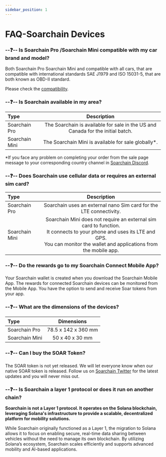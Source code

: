 ```yaml
---
sidebar_position: 1
---
```


# FAQ-Soarchain Devices

### --❓-- Is Soarchain Pro /Soarchain Mini compatible with my car brand and model?

Both Soarchain Pro Soarchain Mini and compatible with all cars, that are compatible with international standards SAE J1979 and ISO 15031-5, that are both known as OBD-II standard. 

Please check the [compatibility](https://cars.soarchain.com/). 

### --❓-- Is Soarchain available in my area?

| Type      | Description | 
| :---        |    :----:   |  
| Soarchain Pro    | The Soarchain is available for sale in the US and Canada for the initial batch.       | 
| Soarchain Mini   | The Soarchain Mini is available for sale globally*. <br />         | 

*If you face any problem on completing your order from the sale page<br /> message to your corresponding country channel in [Soarchain Discord](https://discord.gg/r43PyGyCst).

### --❓-- Does Soarchain use cellular data or requires an external sim card?

| Type      | Description | 
| :---        |    :----:   |  
| Soarchain Pro     | Soarchain uses an external nano Sim card for the LTE connectivity.      | 
| Soarchain Mini     | Soarchain Mini does not require an external sim card to function. <br />It connects to your phone and uses its LTE and GPS. <br />You can monitor the wallet and applications from the mobile app. | 

### --❓-- Do the rewards go to my Soarchain Connect Mobile App?

Your Soarchain wallet is created when you download the Soarchain Mobile App. The rewards for connected Soarchain devices can be monitored from the Mobile App. You have the option to send and receive Soar tokens from your app.

### --❓-- What are the dimensions of the devices?

| Type      | Dimensions | 
| :---        |    :----:   |  
| Soarchain Pro     | 78.5 x 142 x 360 mm       | 
| Soarchain Mini   | 50 x 40 x 30 mm    | 

### --❓-- Can I buy the SOAR Token?

The SOAR token is not yet released. We will let everyone know when our native SOAR token is released. Follow us on [Soarchain Twitter](http://twitter.com/soar_chain)  for the latest updates and you will never miss out.

### --❓-- Is Soarchain a layer 1 protocol or does it run on another chain?

**Soarchain is not a Layer 1 protocol. It operates on the Solana blockchain, leveraging Solana's infrastructure to provide a scalable, decentralized platform for mobility solutions.** 

While Soarchain originally functioned as a Layer 1, the migration to Solana allows it to focus on enabling secure, real-time data sharing between vehicles without the need to manage its own blockchain. By utilizing Solana’s ecosystem, Soarchain scales efficiently and supports advanced mobility and AI-based applications.

